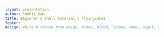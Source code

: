 ```yaml
---
layout: presentation
author: Snehit Sah
title: Beginner's Shell Tutorial | flyingcakes
footer:
design: white # choose from beige, black, blood, league, moon, night, serif, simple, sky, solarized, white
---
```

